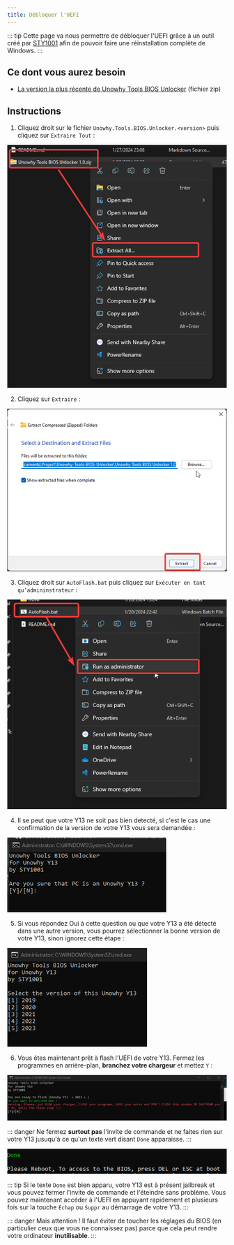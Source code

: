 ```yaml
---
title: Débloquer l'UEFI
---
```


::: tip
Cette page va nous permettre de débloquer l'UEFI grâce à un outil créé par [STY1001](https://github.com/sty1001) afin de pouvoir faire une réinstallation complète de Windows.
:::

## Ce dont vous aurez besoin

- [La version la plus récente de Unowhy Tools BIOS Unlocker](https://github.com/STY1001/Unowhy-Tools-BIOS-Unlocker/releases/latest) (fichier zip)

## Instructions

1. Cliquez droit sur le fichier `Unowhy.Tools.BIOS.Unlocker.<version>` puis cliquez sur `Extraire Tout` :

![](/assets/images/unlock-uefi/extract.png)

2. Cliquez sur `Extraire` :

![](/assets/images/unlock-uefi/extract2.png)

3. Cliquez droit sur `AutoFlash.bat` puis cliquez sur `Exécuter en tant qu’admininstrateur` :

![](/assets/images/unlock-uefi/run_as_admin.png)

4. Il se peut que votre Y13 ne soit pas bien detecté, si c'est le cas une confirmation de la version de votre Y13 vous sera demandée :

![](/assets/images/bios-unlocker/unsure.png)

5. Si vous répondez Oui à cette question ou que votre Y13 a été détecté dans une autre version, vous pourrez sélectionner la bonne version de votre Y13, sinon ignorez cette étape :

![](/assets/images/bios-unlocker/version-selection.png)

6. Vous êtes maintenant prêt à flash l'UEFI de votre Y13. Fermez les programmes en arrière-plan, **branchez votre chargeur** et mettez `Y` :

![](/assets/images/bios-unlocker/ready.png)

::: danger
Ne fermez **surtout pas** l'invite de commande et ne faites rien sur votre Y13 jusuqu'à ce qu'un texte vert disant `Done` apparaisse.
:::

![](/assets/images/bios-unlocker/done.png)

::: tip
Si le texte `Done` est bien apparu, votre Y13 est à présent jailbreak et vous pouvez fermer l'invite de commande et l'éteindre sans problème. Vous pouvez maintenant accéder à l'UEFI en appuyant rapidement et plusieurs fois sur la touche `Échap` ou `Suppr` au démarrage de votre Y13.
:::

::: danger
Mais attention ! Il faut éviter de toucher les réglages du BIOS (en particulier ceux que vous ne connaissez pas) parce que cela peut rendre votre ordinateur **inutilisable**.
:::